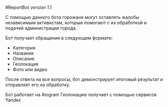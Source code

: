 #ReportBot
*version 1.1*

С помощью данного бота горожане 
могут оставлять жалобы независимым активистам,
которые помогают с их обработкой и подачей администрации города.

Бот получает обращения в следующем формате: 
* Категория
* Название
* Описание
* Геолокация
* Фото или видео

После ответа на все вопросы, бот демонстрирует итоговый результат 
и отправляет его на обработку.

Бот работает на Aiogram
Геолокацию получает с помощью сервисов Yandex